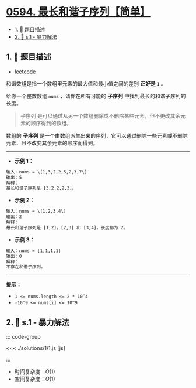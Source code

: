 # [0594. 最长和谐子序列【简单】](https://github.com/tnotesjs/TNotes.leetcode/tree/main/notes/0594.%20%E6%9C%80%E9%95%BF%E5%92%8C%E8%B0%90%E5%AD%90%E5%BA%8F%E5%88%97%E3%80%90%E7%AE%80%E5%8D%95%E3%80%91)

<!-- region:toc -->

- [1. 📝 题目描述](#1--题目描述)
- [2. 🎯 s.1 - 暴力解法](#2--s1---暴力解法)

<!-- endregion:toc -->

## 1. 📝 题目描述

- [leetcode](https://leetcode.cn/problems/longest-harmonious-subsequence/)

和谐数组是指一个数组里元素的最大值和最小值之间的差别 **正好是 `1`** 。

给你一个整数数组 `nums` ，请你在所有可能的 **子序列** 中找到最长的和谐子序列的长度。

> 子序列 是可以通过从另一个数组删除或不删除某些元素，但不更改其余元素的顺序得到的数组。

数组的 **子序列** 是一个由数组派生出来的序列，它可以通过删除一些元素或不删除元素、且不改变其余元素的顺序而得到。

---

- **示例 1：**

```txt
输入：nums = \[1,3,2,2,5,2,3,7\]
输出：5
解释：
最长和谐子序列是 [3,2,2,2,3]。
```

- **示例 2：**

```txt
输入：nums = \[1,2,3,4\]
输出：2
解释：
最长和谐子序列是 [1,2]，[2,3] 和 [3,4]，长度都为 2。
```

- **示例 3：**

```txt
输入：nums = [1,1,1,1]
输出：0
解释：
不存在和谐子序列。
```

---

**提示：**

- `1 <= nums.length <= 2 * 10^4`
- `-10^9 <= nums[i] <= 10^9`

## 2. 🎯 s.1 - 暴力解法

::: code-group

<<< ./solutions/1/1.js [js]

:::

- 时间复杂度：$O(1)$
- 空间复杂度：$O(1)$
